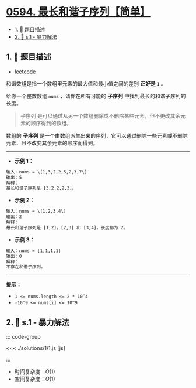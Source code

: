 # [0594. 最长和谐子序列【简单】](https://github.com/tnotesjs/TNotes.leetcode/tree/main/notes/0594.%20%E6%9C%80%E9%95%BF%E5%92%8C%E8%B0%90%E5%AD%90%E5%BA%8F%E5%88%97%E3%80%90%E7%AE%80%E5%8D%95%E3%80%91)

<!-- region:toc -->

- [1. 📝 题目描述](#1--题目描述)
- [2. 🎯 s.1 - 暴力解法](#2--s1---暴力解法)

<!-- endregion:toc -->

## 1. 📝 题目描述

- [leetcode](https://leetcode.cn/problems/longest-harmonious-subsequence/)

和谐数组是指一个数组里元素的最大值和最小值之间的差别 **正好是 `1`** 。

给你一个整数数组 `nums` ，请你在所有可能的 **子序列** 中找到最长的和谐子序列的长度。

> 子序列 是可以通过从另一个数组删除或不删除某些元素，但不更改其余元素的顺序得到的数组。

数组的 **子序列** 是一个由数组派生出来的序列，它可以通过删除一些元素或不删除元素、且不改变其余元素的顺序而得到。

---

- **示例 1：**

```txt
输入：nums = \[1,3,2,2,5,2,3,7\]
输出：5
解释：
最长和谐子序列是 [3,2,2,2,3]。
```

- **示例 2：**

```txt
输入：nums = \[1,2,3,4\]
输出：2
解释：
最长和谐子序列是 [1,2]，[2,3] 和 [3,4]，长度都为 2。
```

- **示例 3：**

```txt
输入：nums = [1,1,1,1]
输出：0
解释：
不存在和谐子序列。
```

---

**提示：**

- `1 <= nums.length <= 2 * 10^4`
- `-10^9 <= nums[i] <= 10^9`

## 2. 🎯 s.1 - 暴力解法

::: code-group

<<< ./solutions/1/1.js [js]

:::

- 时间复杂度：$O(1)$
- 空间复杂度：$O(1)$
